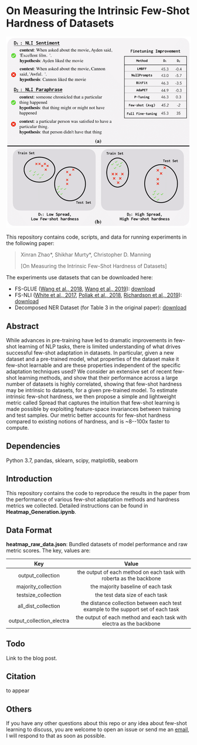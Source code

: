 # On Measuring the Intrinsic Few-Shot Hardness of Datasets

<p align="center">
  <img src="assets/fewshot-hardness.png" width="550" title="Motivation of studying fewshot hardness." alt="Motivation of studying fewshot hardness.">
</p>

This repository contains code, scripts, and data for running experiments in the following paper:
> Xinran Zhao*, Shikhar Murty*, Christopher D. Manning
>
> [On Measuring the Intrinsic Few-Shot Hardness of Datasets]

The experiments use datasets that can be downloaded here:
- FS-GLUE ([Wang et al., 2018](https://arxiv.org/abs/1804.07461), [Wang et al., 2019](https://arxiv.org/abs/1905.00537)): [download](https://drive.google.com/file/d/1XPnli6byv0aINWsvhyZOOC62RiKPj_6Y/view?usp=sharing)
- FS-NLI ([White et al., 2017](https://aclanthology.org/I17-1100.pdf), [Poliak et al., 2018](https://aclanthology.org/D18-1007.pdf), [Richardson et al., 2019](https://arxiv.org/pdf/1909.07521.pdf)): [download](https://drive.google.com/file/d/1jtjr17dfhWupabRslSa2nlShMRPi40aJ/view?usp=share_link)
- Decomposed NER Dataset (for Table 3 in the original paper): [download](https://drive.google.com/file/d/1xnw54yJA3ov9dzLCIWwyw-wAX6HmqXqm/view?usp=sharing)

## Abstract

While advances in pre-training have led to dramatic improvements in few-shot learning of NLP tasks, there is limited understanding of what drives successful few-shot adaptation in datasets. In particular, given a new dataset and a pre-trained model, what properties of the dataset make it few-shot learnable and are these properties independent of the specific adaptation techniques used? We consider an extensive set of recent few-shot learning methods, and show that their performance across a large number of datasets is highly correlated,  showing that few-shot hardness may be intrinsic to datasets, for a given pre-trained model. To estimate intrinsic few-shot hardness, we then propose a simple and lightweight metric called Spread that captures the intuition that few-shot learning is made possible by exploiting feature-space invariances between training and test samples. Our metric better accounts for few-shot hardness compared to existing notions of hardness, and is ~8--100x faster to compute.

## Dependencies

Python 3.7, pandas, sklearn, scipy, matplotlib, seaborn

## Introduction

This repository contains the code to reproduce the results in the paper from the performance of various few-shot adaptation methods and hardness metrics we collected. Detailed instructions can be found in **Heatmap_Generation.ipynb**.

## Data Format

**heatmap_raw_data.json**: Bundled datasets of model performance and raw metric scores. The key, values are:

| Key | Value | 
| :---: | :---: | 
| output_collection | the output of each method on each task with roberta as the backbone |
| majority_collection | the majority baseline of each task |
| testsize_collection | the test data size of each task |
| all_dist_collection | the distance collection between each test example to the support set of each task |
| output_collection_electra | the output of each method and each task with electra as the backbone |

## Todo
Link to the blog post.

## Citation
to appear 

## Others
If you have any other questions about this repo or any idea about few-shot learning to discuss, you are welcome to open an issue or send me an [email](mailto:xzhaoar@stanford.edu), I will respond to that as soon as possible.
